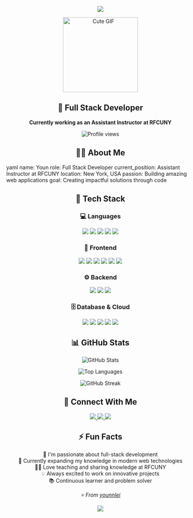<!-- Animated Header --> <p align="center"> <img src="https://capsule-render.vercel.app/api?text=Hi%20there,%20I'm%20Youn!%20👋&animation=fadeIn&type=waving&color=gradient&height=100"/> </p> <!-- Profile GIF --> <p align="center"> <img src="https://media.tenor.com/your-gif-direct-url/tenor.gif" width="200" alt="Cute GIF"/> </p> <h2 align="center">💫 Full Stack Developer</h2> <p align="center"> <strong>Currently working as an Assistant Instructor at RFCUNY</strong> </p> <!-- Profile Views Counter --> <p align="center"> <img src="https://komarev.com/ghpvc/?username=younnlei&color=blueviolet&style=for-the-badge" alt="Profile views"/> </p>
<!-- About Me Section --> <h2 align="center">👨‍💻 About Me</h2>
yaml
name: Youn
role: Full Stack Developer
current_position: Assistant Instructor at RFCUNY
location: New York, USA
passion: Building amazing web applications
goal: Creating impactful solutions through code
<!-- Tech Stack --> <h2 align="center">🚀 Tech Stack</h2> <h3 align="center">💻 Languages</h3> <p align="center"> <img src="https://img.shields.io/badge/-TypeScript-3178C6?style=for-the-badge&logo=typescript&logoColor=white"/> <img src="https://img.shields.io/badge/-JavaScript-F7DF1E?style=for-the-badge&logo=javascript&logoColor=black"/> <img src="https://img.shields.io/badge/-HTML5-E34F26?style=for-the-badge&logo=html5&logoColor=white"/> <img src="https://img.shields.io/badge/-Java-007396?style=for-the-badge&logo=openjdk&logoColor=white"/> <img src="https://img.shields.io/badge/-Python-3776AB?style=for-the-badge&logo=python&logoColor=white"/> </p> <h3 align="center">🎨 Frontend</h3> <p align="center"> <img src="https://img.shields.io/badge/-React-61DAFB?style=for-the-badge&logo=react&logoColor=black"/> <img src="https://img.shields.io/badge/-Vue.js-4FC08D?style=for-the-badge&logo=vue.js&logoColor=white"/> <img src="https://img.shields.io/badge/-CSS3-1572B6?style=for-the-badge&logo=css3&logoColor=white"/> <img src="https://img.shields.io/badge/-SCSS-CC6699?style=for-the-badge&logo=sass&logoColor=white"/> <img src="https://img.shields.io/badge/-Tailwind%20CSS-06B6D4?style=for-the-badge&logo=tailwind-css&logoColor=white"/> <img src="https://img.shields.io/badge/-Material%20UI-007FFF?style=for-the-badge&logo=mui&logoColor=white"/> </p> <h3 align="center">⚙️ Backend</h3> <p align="center"> <img src="https://img.shields.io/badge/-Node.js-339933?style=for-the-badge&logo=node.js&logoColor=white"/> <img src="https://img.shields.io/badge/-Express-000000?style=for-the-badge&logo=express&logoColor=white"/> <img src="https://img.shields.io/badge/-Spring%20Boot-6DB33F?style=for-the-badge&logo=spring&logoColor=white"/> </p> <h3 align="center">🗄️ Database & Cloud</h3> <p align="center"> <img src="https://img.shields.io/badge/-PostgreSQL-4169E1?style=for-the-badge&logo=postgresql&logoColor=white"/> <img src="https://img.shields.io/badge/-MongoDB-47A248?style=for-the-badge&logo=mongodb&logoColor=white"/> <img src="https://img.shields.io/badge/-AWS%20S3-FF9900?style=for-the-badge&logo=amazon-s3&logoColor=white"/> <img src="https://img.shields.io/badge/-Vercel-000000?style=for-the-badge&logo=vercel&logoColor=white"/> <img src="https://img.shields.io/badge/-AWS-FF9900?style=for-the-badge&logo=amazon-aws&logoColor=white"/> </p>
<!-- GitHub Stats --> <h2 align="center">📊 GitHub Stats</h2> <p align="center"> <img src="https://github-readme-stats.vercel.app/api?username=younnlei&show_icons=true&theme=tokyonight&hide_border=true&count_private=true" alt="GitHub Stats"/> </p> <p align="center"> <img src="https://github-readme-stats.vercel.app/api/top-langs/?username=younnlei&layout=compact&theme=tokyonight&hide_border=true" alt="Top Languages"/> </p> <p align="center"> <img src="https://github-readme-streak-stats.herokuapp.com/?user=younnlei&theme=tokyonight&hide_border=true" alt="GitHub Streak"/> </p>
<!-- Connect with Me --> <h2 align="center">🤝 Connect With Me</h2> <p align="center"> <a href="https://www.linkedin.com/in/your-linkedin/"> <img src="https://img.shields.io/badge/-LinkedIn-0077B5?style=for-the-badge&logo=linkedin&logoColor=white"/> </a> <a href="mailto:your-email@example.com"> <img src="https://img.shields.io/badge/-Email-D14836?style=for-the-badge&logo=gmail&logoColor=white"/> </a> <a href="https://your-portfolio.com"> <img src="https://img.shields.io/badge/-Portfolio-FF5722?style=for-the-badge&logo=google-chrome&logoColor=white"/> </a> </p>
<!-- Fun Section --> <h2 align="center">⚡ Fun Facts</h2> <p align="center"> 🔭 I'm passionate about full-stack development<br/> 🌱 Currently expanding my knowledge in modern web technologies<br/> 👨‍🏫 Love teaching and sharing knowledge at RFCUNY<br/> 💡 Always excited to work on innovative projects<br/> 📚 Continuous learner and problem solver </p>
<p align="center"> <i>⭐️ From <a href="https://github.com/younnlei">younnlei</a></i> </p> <!-- Footer --> <p align="center"> <img src="https://capsule-render.vercel.app/api?type=waving&color=gradient&height=60&section=footer"/> </p>
